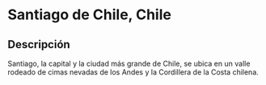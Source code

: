 # Santiago de Chile, Chile

## Descripción
Santiago, la capital y la ciudad más grande de Chile, se ubica en un valle rodeado de cimas nevadas de los Andes y la Cordillera de la Costa chilena.
